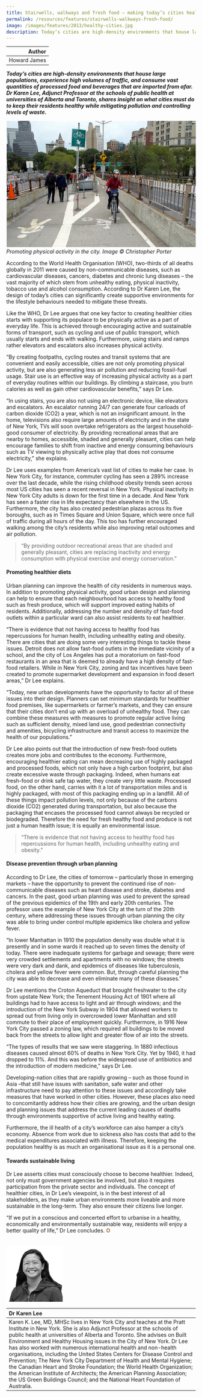 ```yaml
---
title: Stairwells, walkways and fresh food – making today’s cities healthier cities
permalink: /resources/features/stairwells-walkways-fresh-food/
image: /images/features/2013/healthy-cities.jpg
description: Today’s cities are high-density environments that house large populations, experience high volumes of traffic, and consume vast quantities of processed food and beverages that are imported from afar. Dr Karen Lee, Adjunct Professor at the schools of public health at universities of Alberta and Toronto, shares insight on what cities must do to keep their residents healthy while mitigating pollution and controlling levels of waste.
---
```


| Author |
|---:|
| Howard James |

***Today’s cities are high-density environments that house large populations, experience high volumes of traffic, and consume vast quantities of processed food and beverages that are imported from afar. Dr Karen Lee, Adjunct Professor at the schools of public health at universities of Alberta and Toronto, shares insight on what cities must do to keep their residents healthy while mitigating pollution and controlling levels of waste.***

![Cycling](/images/features/2013/healthy-cities.jpg/)*Promoting physical activity in the city. Image © Christopher Porter*

According to the World Health Organisation (WHO), two-thirds of all deaths globally in 2011 were caused by non-communicable diseases, such as cardiovascular diseases, cancers, diabetes and chronic lung diseases – the vast majority of which stem from unhealthy eating, physical inactivity, tobacco use and alcohol consumption. According to Dr Karen Lee, the design of today’s cities can significantly create supportive environments for the lifestyle behaviours needed to mitigate these threats.

Like the WHO, Dr Lee argues that one key factor to creating healthier cities starts with supporting its populace to be physically active as a part of everyday life. This is achieved through encouraging active and sustainable forms of transport, such as cycling and use of public transport, which usually starts and ends with walking. Furthermore, using stairs and ramps rather elevators and escalators also increases physical activity.

“By creating footpaths, cycling routes and transit systems that are convenient and easily accessible, cities are not only promoting physical activity, but are also generating less air pollution and reducing fossil-fuel usage. Stair use is an effective way of increasing physical activity as a part of everyday routines within our buildings. By climbing a staircase, you burn calories as well as gain other cardiovascular benefits,” says Dr Lee.

“In using stairs, you are also not using an electronic device, like elevators and escalators. An escalator running 24/7 can generate four carloads of carbon dioxide (CO2) a year, which is not an insignificant amount. In the home, televisions also require large amounts of electricity and in the state of New York, TVs will soon overtake refrigerators as the largest household-good consumer of electricity. By providing recreational areas that are nearby to homes, accessible, shaded and generally pleasant, cities can help encourage families to shift from inactive and energy consuming behaviours such as TV viewing to physically active play that does not consume electricity,” she explains.

Dr Lee uses examples from America’s vast list of cities to make her case. In New York City, for instance, commuter cycling has seen a 289% increase over the last decade, while the rising childhood obesity trends seen across most US cities has seen a recent reversal in New York. Physical inactivity in New York City adults is down for the first time in a decade. And New York has seen a faster rise in life expectancy than elsewhere in the US. Furthermore, the city has also created pedestrian plazas across its five boroughs, such as in Times Square and Union Square, which were once full of traffic during all hours of the day. This too has further encouraged walking among the city’s residents while also improving retail outcomes and air pollution.

> “By providing outdoor recreational areas that are shaded and generally pleasant, cities are replacing inactivity and energy consumption with physical exercise and energy conservation.”

#### **Promoting healthier diets**

Urban planning can improve the health of city residents in numerous ways. In addition to promoting physical activity, good urban design and planning can help to ensure that each neighbourhood has access to healthy food such as fresh produce, which will support improved eating habits of residents. Additionally, addressing the number and density of fast-food outlets within a particular ward can also assist residents to eat healthier.

“There is evidence that not having access to healthy food has repercussions for human health, including unhealthy eating and obesity. There are cities that are doing some very interesting things to tackle these issues. Detroit does not allow fast-food outlets in the immediate vicinity of a school, and the city of Los Angeles has put a moratorium on fast-food restaurants in an area that is deemed to already have a high density of fast-food retailers. While in New York City, zoning and tax incentives have been created to promote supermarket development and expansion in food desert areas,” Dr Lee explains.

“Today, new urban developments have the opportunity to factor all of these issues into their design. Planners can set minimum standards for healthier food premises, like supermarkets or farmer’s markets, and they can ensure that their cities don’t end up with an overload of unhealthy food. They can combine these measures with measures to promote regular active living such as sufficient density, mixed land use, good pedestrian connectivity and amenities, bicycling infrastructure and transit access to maximize the health of our populations.”

Dr Lee also points out that the introduction of new fresh-food outlets creates more jobs and contributes to the economy. Furthermore, encouraging healthier eating can mean decreasing use of highly packaged and processed foods, which not only have a high carbon footprint, but also create excessive waste through packaging. Indeed, when humans eat fresh-food or drink safe tap water, they create very little waste. Processed food, on the other hand, carries with it a lot of transportation miles and is highly packaged, with most of this packaging ending up in a landfill. All of these things impact pollution levels, not only because of the carbons dioxide (CO2) generated during transportation, but also because the packaging that encases the processed food cannot always be recycled or biodegraded. Therefore the need for fresh healthy food and produce is not just a human health issue; it is equally an environmental issue.

> “There is evidence that not having access to healthy food has repercussions for human health, including unhealthy eating and obesity.”

#### **Disease prevention through urban planning**

According to Dr Lee, the cities of tomorrow – particularly those in emerging markets – have the opportunity to prevent the continued rise of non-communicable diseases such as heart disease and stroke, diabetes and cancers. In the past, good urban planning was used to prevent the spread of the previous epidemics of the 19th and early 20th centuries. The professor uses the example of New York City at the turn of the 20th century, where addressing these issues through urban planning the city was able to bring under control multiple epidemics like cholera and yellow fever.

“In lower Manhattan in 1910 the population density was double what it is presently and in some wards it reached up to seven times the density of today. There were inadequate systems for garbage and sewage; there were very crowded settlements and apartments with no windows; the streets were very dark and dank, and epidemics of diseases like tuberculosis, cholera and yellow fever were common. But, through careful planning the city was able to decrease and even eliminate many of these diseases.”

Dr Lee mentions the Croton Aqueduct that brought freshwater to the city from upstate New York; the Tenement Housing Act of 1901 where all buildings had to have access to light and air through windows; and the introduction of the New York Subway in 1904 that allowed workers to spread out from living only in overcrowded lower Manhattan and still commute to their place of employment quickly. Furthermore, in 1916 New York City passed a zoning law, which required all buildings to be moved back from the streets to allow light and greater flow of air into the streets.

“The types of results that we saw were staggering. In 1880 infectious diseases caused almost 60% of deaths in New York City. Yet by 1940, it had dropped to 11%. And this was before the widespread use of antibiotics and the introduction of modern medicine,” says Dr Lee.

Developing-nation cities that are rapidly growing – such as those found in Asia –that still have issues with sanitation, safe water and other infrastructure need to pay attention to these issues and accordingly take measures that have worked in other cities. However, these places also need to concomitantly address how their cities are growing, and the urban design and planning issues that address the current leading causes of deaths through environments supportive of active living and healthy eating.

Furthermore, the ill health of a city’s workforce can also hamper a city’s economy. Absence from work due to sickness also has costs that add to the medical expenditures associated with illness. Therefore, keeping the population healthy is as much an organisational issue as it is a personal one.

#### **Towards sustainable living**

Dr Lee asserts cities must consciously choose to become healthier. Indeed, not only must government agencies be involved, but also it requires participation from the private sector and individuals. The concept of healthier cities, in Dr Lee’s viewpoint, is in the best interest of all stakeholders, as they make urban environments more liveable and more sustainable in the long-term. They also ensure their citizens live longer.

“If we put in a conscious and concerted effort to urbanise in a healthy, economically and environmentally sustainable way, residents will enjoy a better quality of life,” Dr Lee concludes. **<font color="#967942">O</font>**

<br>

<div style="width:150px"><img src="/images/features/2013/karen-lee.png" alt="Dr Karen Lee" /></div>

| **Dr Karen Lee** |
|:---|
| Karen K. Lee, MD, MHSc lives in New York City and teaches at the Pratt Institute in New York. She is also Adjunct Professor at the schools of public health at universities of Alberta and Toronto. She advises on Built Environment and Healthy Housing issues in the City of New York. Dr Lee has also worked with numerous international health and non-health organisations, including the United States Centers for Disease Control and Prevention; The New York City Department of Health and Mental Hygiene; the Canadian Heart and Stroke Foundation; the World Health Organization; the American Institute of Architects; the American Planning Association; the US Green Buildings Council; and the National Heart Foundation of Australia. |
